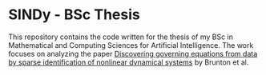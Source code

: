 # SINDy - BSc Thesis

This repository contains the code written for the thesis of my BSc in Mathematical and Computing Sciences for Artificial Intelligence. The work focuses on analyzing the paper [Discovering governing equations from data by sparse identification of nonlinear dynamical systems](https://www.pnas.org/doi/10.1073/pnas.1517384113) by Brunton et al.
